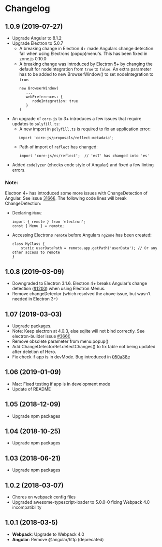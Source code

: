 # Changelog

## 1.0.9 (2019-07-27)
- Upgrade Angular to 8.1.2
- Upgrade Electron to 5.0.7
  - A breaking change in Electron 4+ made Angulars change detection fail when using Electrons (popup)menu's. This has been fixed in zone.js 0.10.0
  - A breaking change was introduced by Electron 5+ by changing the default for nodeIntegration from `true` to `false`. An extra parameter has to be added to new BrowserWindow() to set nodeIntegration to `true`:
      ```
      new BrowserWindow(
         ...
         webPreferences: {
	        nodeIntegration: true
         }
      )
      ```
- An upgrade of `core-js` to 3+ introduces a few issues that require updates to `polyfill.ts`:
   - A new import in `polyfill.ts` is required to fix an application error:
   ```
      import 'core-js/proposals/reflect-metadata';
   ```
   - Path of import of `reflect` has changed:
      ```
      import 'core-js/es/reflect';  // 'es7' has changed into 'es'
      ```
- Added `codelyzer` (checks code style of Angular) and fixed a few linting errors.

### Note:
Electron 4+ has introduced some more issues with ChangeDetection of Angular. See issue [31668](https://github.com/angular/angular/issues/31668). The following code lines will break ChangeDetection:
- Declaring `Menu`:
   ```
   import { remote } from 'electron';
   const { Menu } = remote;
   ```
- Accessing Electrons `remote` before Angulars `ngZone` has been created:
   ```
   class MyClass {
       static userDataPath = remote.app.getPath('userData'); // Or any other access to remote
   }
   ```


## 1.0.8 (2019-03-09)
- Downgraded to Electron 3.1.6. Electron 4+ breaks Angular's change detection ([#1200](https://github.com/angular/zone.js/issues/1200)) when using Electron Menus.
- Remove changeDetector (which resolved the above issue, but wasn't needed in Electron 3+)

## 1.07 (2019-03-03)
- Upgrade packages.
- Note: Keep electron at 4.0.3, else sqlite will not bind correctly. See electron-builder issue [#3660](https://github.com/electron-userland/electron-builder/issues/3660)
- Remove obsolete parameter from menu.popup()
- Add ChangeDetectorRef.detectChanges() to fix table not being updated after deletion of Hero.
- Fix check if app is in devMode. Bug introduced in [050a38e](https://github.com/pamtbaau/electron-angular-sqlite-bootstrap-webpack/commit/050a38eaf30c429cd45957336a497fed5570111d)

## 1.06 (2019-01-09)
- Mac: Fixed testing if app is in development mode
- Update of README

## 1.05 (2018-12-09)
- Upgrade npm packages

## 1.04 (2018-10-25)
- Upgrade npm packages

## 1.03 (2018-06-21)
- Upgrade npm packages

## 1.0.2 (2018-03-07)
- Chores on webpack config files
- Upgraded awesome-typescript-loader to 5.0.0-0 fixing Webpack 4.0 incompatibility

## 1.0.1 (2018-03-5)
- **Webpack**: Upgrade to Webpack 4.0
- **Angular**: Remove @angular/http (deprecated)

